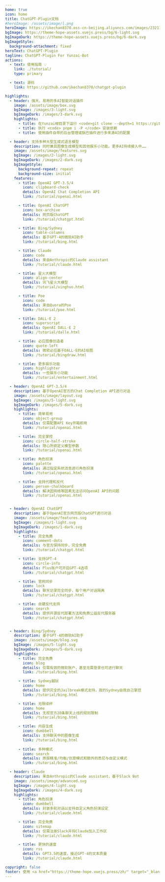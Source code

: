 ```yaml
---
home: true
icon: home
title: ChatGPT-Plugin文档
#heroImage: /assets/image/l.png
heroImage: https://ikechan8370.oss-cn-beijing.aliyuncs.com/images/232115814-de9a0633-371f-4733-8da0-dd6e912c8a1e.png
bgImage: https://theme-hope-assets.vuejs.press/bg/6-light.svg
bgImageDark: https://theme-hope-assets.vuejs.press/bg/6-dark.svg
bgImageStyle:
  background-attachment: fixed
heroText: ChatGPT-Plugin
tagline: ChatGPT-Plugin For Yunzai-Bot
actions:
  - text: 使用指南 💡
    link: ./tutorial/
    type: primary

  - text: 源码
    link: https://github.com/ikechan8370/chatgpt-plugin

highlights:
  - header: 强大、易用的多AI智能对话插件
    image: /assets/image/box.svg
    bgImage: /images/3-light.svg
    bgImageDark: /images/3-dark.svg
    highlights:
      - title: 在Yunzai根目录下运行 <code>git clone --depth=1 https://github.com/ikechan8370/chatgpt-plugin.git ./plugins/chatgpt-plugin/ </code>安装插件
      - title: 执行 <code> pnpm i -P </code> 安装依赖
      - title: 使用插件自带的后台管理或锅巴插件进行多来源AI的配置

  - header: 支持多种大型生成式语言模型
    description: 同时兼具图像生成模型和其他娱乐小功能。更多AI持续接入中……
    image: /assets/image/features.svg
    bgImage: /images/2-light.svg
    bgImageDark: /images/2-dark.svg
    bgImageStyle:
      background-repeat: repeat
      background-size: initial
    features:
      - title: OpenAI GPT-3.5/4
        icon: clipboard-check
        details: OpenAI Chat Completion API
        link: /tutorial/openai.html

      - title: OpenAI ChatGPT
        icon: box-archive
        details: 网页版ChatGPT
        link: /tutorial/chatgpt.html

      - title: Bing/Sydney
        icon: table-columns
        details: 基于GPT-4的微软AI助手
        link: /tutorial/bing.html

      - title: Claude
        icon: code
        details: 来自Anthropic的Claude assistant
        link: /tutorial/claude.html

      - title: 星火大模型
        icon: align-center
        details: 讯飞星火大模型
        link: /tutorial/xinghuo.html

      - title: Poe
        icon: code
        details: 来自Quora的Poe
        link: /tutorial/poe.html

      - title: DALL·E 2
        icon: superscript
        details: OpenAI DALL·E 2
        link: /tutorial/dalle.html

      - title: 必应图像创造者
        icon: quote-left
        details: 微软必应基于DALL·E的AI绘图
        link: /tutorial/bingdraw.html

      - title: 更多娱乐功能
        icon: highlighter
        details: 一些娱乐小功能
        link: /tutorial/entertainment.html

  - header: OpenAI GPT-3.5/4
    description: 基于OpenAI官方的Chat Completion API进行对话
    image: /assets/image/layout.svg
    bgImage: /images/5-light.svg
    bgImageDark: /images/5-dark.svg
    highlights:
      - title: 简单易用
        icon: object-group
        details: 仅需配置API Key开箱即用
        link: /tutorial/openai.html

      - title: 完全掌控
        icon: circle-half-stroke
        details: 随心所欲定义模型参数
        link: /tutorial/openai.html

      - title: 角色扮演
        icon: palette
        details: 通过指定系统消息进行角色扮演
        link: /tutorial/openai.html

      - title: 支持代理和反代
        icon: person-chalkboard
        details: 解决因网络等因素无法访问OpenAI API的问题
        link: /tutorial/openai.html


  - header: OpenAI ChatGPT
    description: 基于OpenAI官方网页版ChatGPT进行对话
    image: /assets/image/features.svg
    bgImage: /images/1-light.svg
    bgImageDark: /images/1-dark.svg
    highlights:
      - title: 完全免费
        icon: comment-dots
        details: 与官方保持同步，完全免费
        link: /tutorial/chatgpt.html

      - title: 支持GPT-4
        icon: circle-info
        details: Plus账户可开启GPT-4选项
        link: /tutorial/chatgpt.html

      - title: 官网同步
        icon: lock
        details: 聊天记录完全同步，每个用户对话隔离
        link: /tutorial/chatgpt.html

      - title: 自建反代支持
        icon: search
        details: 提供开源反代部署方法和免费公益反代服务器
        link: /tutorial/chatgpt.html


  - header: Bing/Sydney
    description: 基于GPT-4的微软AI助手
    image: /assets/image/blog.svg
    bgImage: /images/5-light.svg
    bgImageDark: /images/5-dark.svg
    highlights:
      - title: 完全免费
        icon: blog
        details: 仅需有效的微软账户，甚至无需登录也可进行聊天
        link: /tutorial/bing.html

      - title: Sydney越狱
        icon: home
        details: 提供完全的Jailbreak模式支持，我的Sydney由我自己掌控
        link: /tutorial/bing.html

      - title: 无限续杯
        icon: home
        details: 无视官方20条聊天上线的规则限制
        link: /tutorial/bing.html

      - title: 内容生成
        icon: dumbbell
        details: 支持聊天中的图像生成
        link: /tutorial/bing.html
        
      - title: 多种模式
        icon: search
        details: 原版精准/均衡/创意模式和额外的悉尼与自定义模式
        link: /tutorial/bing.html

  - header: Claude
    description: 来自Anthropic的Claude assistant，基于Slack Bot
    image: /assets/image/advanced.svg
    bgImage: /images/4-light.svg
    bgImageDark: /images/4-dark.svg
    highlights:
      - title: 角色扮演
        icon: dumbbell
        details: 封装多轮对话以支持自定义角色扮演设定
        link: /tutorial/claude.html

      - title: 完全免费
        icon: sitemap
        details: 仅需注册Slack并将Claude加入工作区
        link: /tutorial/claude.html

      - title: 更快的速度
        icon: rss
        details: GPT3.5的速度，接近GPT-4的文本质量
        link: /tutorial/claude.html

copyright: false
footer: 使用 <a href="https://theme-hope.vuejs.press/zh/" target="_blank">VuePress Theme Hope</a> 主题 | MIT 协议, 版权所有 © 2023 ikechan8370
---
```


